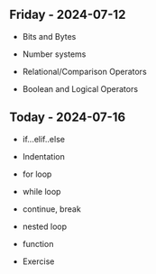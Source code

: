 ## Friday - 2024-07-12

* Bits and Bytes

* Number systems

* Relational/Comparison Operators

* Boolean and Logical Operators


## Today - 2024-07-16

* if...elif..else

* Indentation

* for loop

* while loop

* continue, break

* nested loop

* function 

* Exercise

